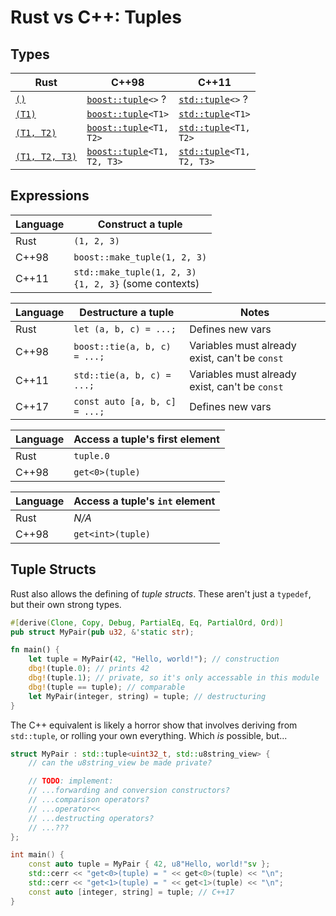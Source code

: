 # Rust vs C++: Tuples



## Types

| Rust                                                                  | C++98     | C++11     |
| ----------------------------------------------------------------------| ----------| ----------|
| [`()`](https://doc.rust-lang.org/std/primitive.tuple.html)            | <code>[boost::tuple]\<\></code> ?         | <code>[std::tuple]\<\></code> ?         |
| [`(T1)`](https://doc.rust-lang.org/std/primitive.tuple.html)          | <code>[boost::tuple]\<T1\></code>         | <code>[std::tuple]\<T1\></code>         |
| [`(T1, T2)`](https://doc.rust-lang.org/std/primitive.tuple.html)      | <code>[boost::tuple]\<T1, T2\></code>     | <code>[std::tuple]\<T1, T2\></code>     |
| [`(T1, T2, T3)`](https://doc.rust-lang.org/std/primitive.tuple.html)  | <code>[boost::tuple]\<T1, T2, T3\></code> | <code>[std::tuple]\<T1, T2, T3\></code> |




## Expressions

| Language          | Construct a tuple                                             |
| ------------------| --------------------------------------------------------------|
| Rust              | `(1, 2, 3)`                                                   |
| C++98             | `boost::make_tuple(1, 2, 3)`                                  |
| C++11             | `std::make_tuple(1, 2, 3)` <br> `{1, 2, 3}` (some contexts)   |

| Language          | Destructure a tuple               | Notes                     |
| ------------------| ----------------------------------| --------------------------|
| Rust              | `let (a, b, c) = ...;`            | Defines new vars
| C++98             | `boost::tie(a, b, c) = ...;`      | Variables must already exist, can't be `const`
| C++11             | `std::tie(a, b, c) = ...;`        | Variables must already exist, can't be `const`
| C++17             | `const auto [a, b, c] = ...;`     | Defines new vars

| Language          | Access a tuple's first element    |
| ------------------| ----------------------------------|
| Rust              | `tuple.0`                         |
| C++98             | `get<0>(tuple)`                   |

| Language          | Access a tuple's `int` element    |
| ------------------| ----------------------------------|
| Rust              | *N/A*                             |
| C++98             | `get<int>(tuple)`                 |



## Tuple Structs

Rust also allows the defining of *tuple structs*.
These aren't just a `typedef`, but their own strong types.

```rust
#[derive(Clone, Copy, Debug, PartialEq, Eq, PartialOrd, Ord)]
pub struct MyPair(pub u32, &'static str);

fn main() {
    let tuple = MyPair(42, "Hello, world!"); // construction
    dbg!(tuple.0); // prints 42
    dbg!(tuple.1); // private, so it's only accessable in this module
    dbg!(tuple == tuple); // comparable
    let MyPair(integer, string) = tuple; // destructuring
}
```

The C++ equivalent is likely a horror show that involves deriving from `std::tuple`, or rolling your own everything.
Which *is* possible, but...

```cpp
struct MyPair : std::tuple<uint32_t, std::u8string_view> {
    // can the u8string_view be made private?

    // TODO: implement:
    // ...forwarding and conversion constructors?
    // ...comparison operators?
    // ...operator<<
    // ...destructing operators?
    // ...???
};

int main() {
    const auto tuple = MyPair { 42, u8"Hello, world!"sv };
    std::cerr << "get<0>(tuple) = " << get<0>(tuple) << "\n";
    std::cerr << "get<1>(tuple) = " << get<1>(tuple) << "\n";
    const auto [integer, string] = tuple; // C++17
}
```



<!-- References -->

[boost::tuple]:     https://www.boost.org/doc/libs/1_57_0/libs/tuple/doc/tuple_users_guide.html
[std::tuple]:       https://en.cppreference.com/w/cpp/utility/tuple
